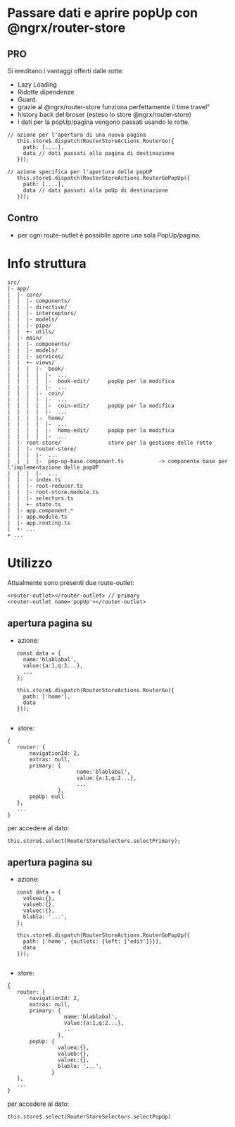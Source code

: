 # Passare dati e aprire popUp con @ngrx/router-store
 ## PRO
 Si ereditano i vantaggi offerti dalle rotte:
 - Lazy Loading
 - Ridotte dipendenze
 - Guard.
 - grazie al @ngrx/router-store funziona perfettamente il time travel"
 - history back del broser (esteso lo store @ngrx/router-store)
 - i dati per la popUp/pagina vengono passati usando le rotte. 
 ```
// azione per l'apertura di una nuova pagina
    this.store$.dispatch(RouterStoreActions.RouterGo({
      path: [....],
      data // dati passati alla pagina di destinazione
    }));

// azione specifica per l'apertura delle popUP
    this.store$.dispatch(RouterStoreActions.RouterGoPopUp({
      path: [....],
      data // dati passati alla poUp di destinazione
    }));
```
 
 ## Contro
 - per ogni route-outlet è possibile aprire una sola PopUp/pagina. 
        
 
# Info struttura
```
src/                            
|- app/                         
|  |- core/                     
|  |  |- components/
|  |  |- directive/
|  |  |- interceptors/
|  |  |- models/
|  |  |- pipe/
|  |  +- utils/
|  |- main/                     
|  |  |- components/
|  |  |- models/
|  |  |- services/
|  |  +- views/
|  |  |  |-  book/
|  |  |  |  |-  ...
|  |  |  |  |-  book-edit/      popUp per la modifica
|  |  |  |  |-  ...
|  |  |  |-  coin/
|  |  |  |  |-  ...
|  |  |  |  |-  coin-edit/      popUp per la modifica
|  |  |  |  |-  ...
|  |  |  |-  home/
|  |  |  |  |-  ...
|  |  |  |  |-  home-edit/      popUp per la modifica
|  |  |  |  |-  ...
|  |- root-store/               store per la gestione delle rotte
|  |  |- router-store/     
|  |  |  |-  ...
|  |  |  |-  pop-up-base.component.ts           -> componente base per l'implementazione delle popUP
|  |  |  |-  ...
|  |  |- index.ts
|  |  |- root-reducer.ts
|  |  |- root-store.module.ts
|  |  |- selectors.ts
|  |  +- state.ts
|  |- app.component.*           
|  |- app.module.ts             
|  |- app.routing.ts            
|  +- ...                       
+ ...
```

# Utilizzo

Attualmente sono presenti due route-outlet:

    <router-outlet></router-outlet> // primary  
    <router-outlet name='popUp'></router-outlet>

## apertura pagina su <router-outlet>
 
 - azione:  
 ````
    const data = {
      name:'blablabal',
      value:{a:1,q:2...},
      ...
    };

    this.store$.dispatch(RouterStoreActions.RouterGo({
      path: ['home'],
      data
    }));
    
 ````

 - store:
 ````
{
    router: {
        navigationId: 2,
        extras: null,
        primary: {
                       name:'blablabal',
                       value:{a:1,q:2...},
                       ...
                 },
        popUp: null
    },
    ...
}
````

per accedere al dato:

````
this.store$.select(RouterStoreSelectors.selectPrimary);
````

## apertura pagina su <router-outlet name='popUp'>

 - azione:  
 ````
    const data = {
      valuea:{},
      valueb:{},
      valuec:{},
      blabla: '...', 
    };

    this.store$.dispatch(RouterStoreActions.RouterGoPopUp({
      path: ['home', {outlets: {left: ['edit']}}],
      data
    }));
    
 ````
 - store:
 ````
{
    router: {
        navigationId: 2,
        extras: null,
        primary: {
                   name:'blablabal',
                   value:{a:1,q:2...},
                   ...
                 },
        popUp: {
                 valuea:{},
                 valueb:{},
                 valuec:{},
                 blabla: '...', 
               }
    },
    ...
}
````

per accedere al dato:

````
this.store$.select(RouterStoreSelectors.selectPopUp)
````


